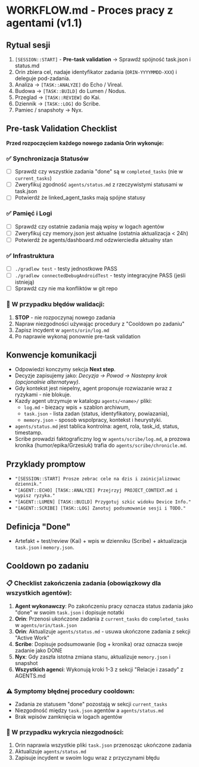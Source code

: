 ﻿# WORKFLOW.md - Proces pracy z agentami (v1.1)

## Rytual sesji
1. `[SESSION::START]` - **Pre-task validation** → Sprawdź spójność task.json i status.md
2. Orin zbiera cel, nadaje identyfikator zadania (`ORIN-YYYYMMDD-XXX`) i deleguje pod-zadania.
3. Analiza -> `[TASK::ANALYZE]` do Echo / Vireal.
4. Budowa -> `[TASK::BUILD]` do Lumen / Nodus.
5. Przeglad -> `[TASK::REVIEW]` do Kai.
6. Dziennik -> `[TASK::LOG]` do Scribe.
7. Pamiec / snapshoty -> Nyx.

## Pre-task Validation Checklist
**Przed rozpoczęciem każdego nowego zadania Orin wykonuje:**

### ✅ **Synchronizacja Statusów**
- [ ] Sprawdź czy wszystkie zadania "done" są w `completed_tasks` (nie w `current_tasks`)
- [ ] Zweryfikuj zgodność `agents/status.md` z rzeczywistymi statusami w task.json
- [ ] Potwierdź że linked_agent_tasks mają spójne statusy

### ✅ **Pamięć i Logi**
- [ ] Sprawdź czy ostatnie zadania mają wpisy w logach agentów
- [ ] Zweryfikuj czy memory.json jest aktualne (ostatnia aktualizacja < 24h)
- [ ] Potwierdź że agents/dashboard.md odzwierciedla aktualny stan

### ✅ **Infrastruktura**
- [ ] `./gradlew test` - testy jednostkowe PASS
- [ ] `./gradlew connectedDebugAndroidTest` - testy integracyjne PASS (jeśli istnieją)
- [ ] Sprawdź czy nie ma konfliktów w git repo

### 🚨 **W przypadku błędów walidacji:**
1. **STOP** - nie rozpoczynaj nowego zadania
2. Napraw niezgodności używając procedury z "Cooldown po zadaniu"
3. Zapisz incydent w `agents/orin/log.md`
4. Po naprawie wykonaj ponownie pre-task validation

## Konwencje komunikacji
- Odpowiedzi konczymy sekcja **Next step**.
- Decyzje zapisujemy jako: *Decyzja -> Powod -> Nastepny krok (opcjonalnie alternatywy)*.
- Gdy kontekst jest niepelny, agent proponuje rozwiazanie wraz z ryzykami - nie blokuje.
- Kazdy agent utrzymuje w katalogu `agents/<name>/` pliki:
  - `log.md` - biezacy wpis + szablon archiwum,
  - `task.json` - lista zadan (status, identyfikatory, powiazania),
  - `memory.json` - sposob wspolpracy, kontekst i heurystyki.
- `agents/status.md` jest tablica kontrolna: agent, rola, task_id, status, timestamp.
- Scribe prowadzi faktograficzny log w `agents/scribe/log.md`, a prozowa kronika (humor/epika/Grzesiuk) trafia do `agents/scribe/chronicle.md`.

## Przyklady promptow
- `"[SESSION::START] Prosze zebrac cele na dzis i zainicjalizowac dziennik."`
- `"[AGENT::ECHO] [TASK::ANALYZE] Przejrzyj PROJECT_CONTEXT.md i wypisz ryzyka."`
- `"[AGENT::LUMEN] [TASK::BUILD] Przygotuj szkic widoku Device Info."`
- `"[AGENT::SCRIBE] [TASK::LOG] Zanotuj podsumowanie sesji i TODO."`

## Definicja "Done"
- Artefakt + test/review (Kai) + wpis w dzienniku (Scribe) + aktualizacja `task.json` i `memory.json`.

## Cooldown po zadaniu
### 📋 Checklist zakończenia zadania (obowiązkowy dla wszystkich agentów):
1. **Agent wykonawczy**: Po zakończeniu pracy oznacza status zadania jako "done" w swoim `task.json` i dopisuje notatki
2. **Orin**: Przenosi ukończone zadania z `current_tasks` do `completed_tasks` w `agents/orin/task.json`
3. **Orin**: Aktualizuje `agents/status.md` - usuwa ukończone zadania z sekcji "Active Work"
4. **Scribe**: Dopisuje podsumowanie (log + kronika) oraz oznacza swoje zadanie jako DONE
5. **Nyx**: Gdy zaszła istotna zmiana stanu, aktualizuje `memory.json` i snapshot
6. **Wszystkich agenci**: Wykonują kroki 1-3 z sekcji "Relacje i zasady" z AGENTS.md

### ⚠️ Symptomy błędnej procedury cooldown:
- Zadania ze statusem "done" pozostają w sekcji `current_tasks`
- Niezgodność między `task.json` agentów a `agents/status.md`
- Brak wpisów zamknięcia w logach agentów

### 🔄 W przypadku wykrycia niezgodności:
1. Orin naprawia wszystkie pliki `task.json` przenosząc ukończone zadania
2. Aktualizuje `agents/status.md` 
3. Zapisuje incydent w swoim logu wraz z przyczynami błędu

